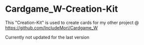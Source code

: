 # Cardgame_W-Creation-Kit

This "Creation-Kit" is used to create cards for my other project @ https://github.com/IncludeMori/Cardgame_W  

Currently not updated for the last version
